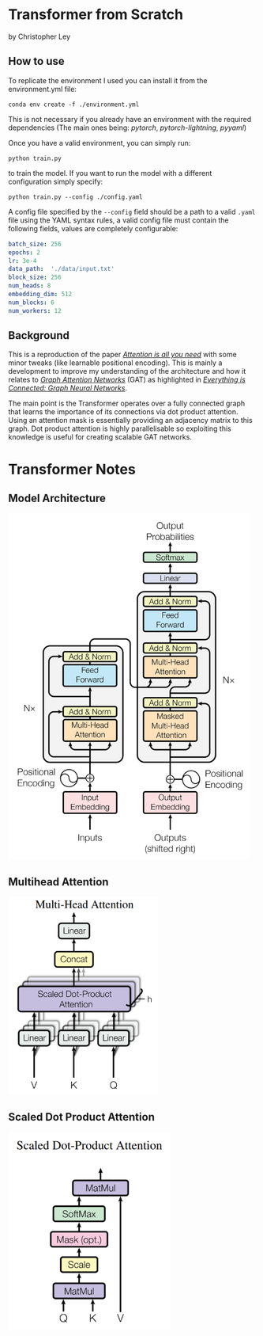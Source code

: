 Transformer from Scratch
========================
by Christopher Ley

How to use
----------
To replicate the environment I used you can install it from the environment.yml file:
~~~console
conda env create -f ./environment.yml
~~~
This is not necessary if you already have an environment with the required dependencies
(The main ones being: _pytorch_, _pytorch-lightning_, _pyyaml_)

Once you have a valid environment, you can simply run:
~~~console
python train.py
~~~
to train the model. If you want to run the model with a different configuration simply specify:
~~~console
python train.py --config ./config.yaml
~~~
A config file specified by the `--config` field should be a path to a valid `.yaml` file using the YAML syntax rules,
a valid config file must contain the following fields, values are completely configurable:
~~~yaml
batch_size: 256
epochs: 2
lr: 3e-4
data_path:  './data/input.txt'
block_size: 256
num_heads: 8
embedding_dim: 512
num_blocks: 6
num_workers: 12
~~~

Background
----------
This is a reproduction of the paper [_Attention is all you need_](https://arxiv.org/abs/1706.03762) with some minor
tweaks (like learnable positional encoding). This is mainly a development to improve my understanding of the
architecture and how it relates to [_Graph Attention Networks_](https://arxiv.org/abs/1710.10903) (GAT) as highlighted in
[_Everything is Connected: Graph Neural Networks_](https://arxiv.org/abs/2301.08210).

The main point is the Transformer
operates over a fully connected graph that learns the importance of its connections via dot product attention. Using an
attention mask is essentially providing an adjacency matrix to this graph. Dot product attention is highly
parallelisable so exploiting this knowledge is useful for creating scalable GAT networks.

Transformer Notes
=================
Model Architecture
------------------
<img src="./static/model_architecture.png" height="700" title="Model Architecture" alt="A diagram of one block of the transformer">

Multihead Attention
-------------------

<img src="./static/multihead_attention.png" height="400" title="Model Architecture" alt="A diagram of one block of the transformer">

Scaled Dot Product Attention
----------------------------

<img src="./static/scaled_dot_product_attention.png" height="400" title="Model Architecture" alt="A diagram of one block of the transformer">
